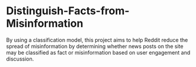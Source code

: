 # Distinguish-Facts-from-Misinformation
By using a classification model, this project aims to help Reddit reduce the spread of misinformation by determining whether news posts on the site may be classified as fact or misinformation based on user engagement and discussion.
